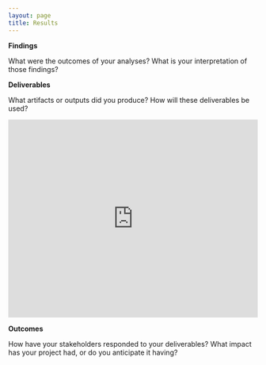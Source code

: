 ```yaml
---
layout: page
title: Results
---
```


**Findings**

What were the outcomes of your analyses?
What is your interpretation of those findings?

**Deliverables**

What artifacts or outputs did you produce?
How will these deliverables be used? 

<iframe height="400" width="100%" frameborder="no" src="https://jlfoster116.shinyapps.io/FMR_2011_17/"> </iframe>


**Outcomes**

How have your stakeholders responded to your deliverables? 
What impact has your project had, or do you anticipate it having? 
